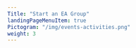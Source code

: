 ```yaml
---
Title: "Start an EA Group"
landingPageMenuItem: true
Pictogram: "/img/events-activities.png"
weight: 3
---
```

